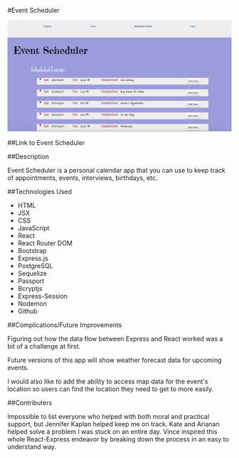 #Event Scheduler

![Screenshot of homepage](public/images/scheduler.png)

##Link to Event Scheduler


##Description

Event Scheduler is a personal calendar app that you can use to keep track of appointments, events, interviews, birthdays, etc.

##Technologies Used
- HTML
- JSX
- CSS
- JavaScript
- React
- React Router DOM
- Bootstrap
- Express.js
- PostgreSQL
- Sequelize
- Passport
- Bcryptjs
- Express-Session
- Nodemon
- Github

##Complications/Future Improvements

Figuring out how the data flow between Express and React worked was a bit of a challenge at first. 

Future versions of this app will show weather forecast data for upcoming events. 

I would also like to add the ability to access map data for the event's location so users can find the location they need to get to more easily.

##Contributers

Impossible to list everyone who helped with both moral and practical support, but Jennifer Kaplan helped keep me on track. Kate and Arianan helped solve a problem I was stuck on an entire day. Vince inspired this whole React-Express endeavor by breaking down the process in an easy to understand way.

